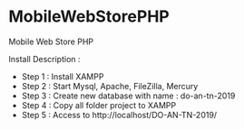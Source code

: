 # MobileWebStorePHP
Mobile Web Store PHP

Install Description :
- Step 1 : Install XAMPP
- Step 2 : Start Mysql, Apache, FileZilla, Mercury
- Step 3 : Create new database with name : do-an-tn-2019
- Step 4 : Copy all folder project to XAMPP
- Step 5 : Access to http://localhost/DO-AN-TN-2019/